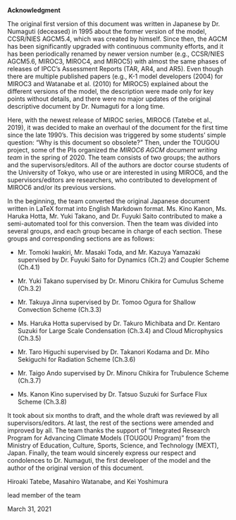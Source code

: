 **Acknowledgment**

The original first version of this document was written in Japanese by Dr. Numaguti (deceased) in 1995 about the former version of the model, CCSR/NIES AGCM5.4, which was created by himself. Since then, the AGCM has been significantly upgraded with continuous community efforts, and it has been periodically renamed by newer version number (e.g., CCSR/NIES AGCM5.6, MIROC3, MIROC4, and MIROC5) with almost the same phases of releases of IPCC’s Assessment Reports (TAR, AR4, and AR5). Even though there are multiple published papers (e.g., K-1 model developers (2004) for MIROC3 and Watanabe et al. (2010) for MIROC5) explained about the different versions of the model, the description were made only for key points without details, and there were no major updates of the original descriptive document by Dr. Numaguti for a long time.

Here, with the newest release of MIROC series, MIROC6 (Tatebe et al., 2019), it was decided to make an overhaul of the document for the first time since the late 1990’s. This decision was triggered by some students’ simple question: “Why is this document so obsolete?” Then, under the TOUGOU project, some of the PIs organized *the MIROC6 AGCM document writing team* in the spring of 2020. The team consists of two groups; the authors and the supervisors/editors. All of the authors are doctor course students of the University of Tokyo, who use or are interested in using MIROC6, and the supervisors/editors are researchers, who contributed to development of MIROC6 and/or its previous versions.

In the beginning, the team converted the original Japanese document written in LaTeX format into English Markdown format. Ms. Kino Kanon, Ms. Haruka Hotta, Mr. Yuki Takano, and Dr. Fuyuki Saito contributed to make a semi-automated tool for this conversion. Then the team was divided into several groups, and each group became in charge of each section. These groups and corresponding sections are as follows:

- Mr. Tomoki Iwakiri, Mr. Masaki Toda, and Mr. Kazuya Yamazaki supervised by Dr. Fuyuki Saito for Dynamics (Ch.2) and Coupler Scheme (Ch.4.1)

- Mr. Yuki Takano supervised by Dr. Minoru Chikira for Cumulus Scheme (Ch.3.2)

- Mr. Takuya Jinna supervised by Dr. Tomoo Ogura for Shallow Convection Scheme (Ch.3.3)

- Ms. Haruka Hotta supervised by Dr. Takuro Michibata and Dr. Kentaro Suzuki for Large Scale Condensation (Ch.3.4) and Cloud Microphysics (Ch.3.5)

- Mr. Taro Higuchi supervised by Dr. Takanori Kodama and Dr. Miho Sekiguchi for Radiation Scheme (Ch.3.6)

- Mr. Taigo Ando supervised by Dr. Minoru Chikira for Trubulence Scheme (Ch.3.7)

- Ms. Kanon Kino supervised by Dr. Tatsuo Suzuki for Surface Flux Scheme (Ch.3.8)

It took about six months to draft, and the whole draft was reviewed by all supervisors/editors. At last, the rest of the sections were amended and improved by all. The team thanks the support of “Integrated Research Program for Advancing Climate Models (TOUGOU Program)” from the Ministry of Education, Culture, Sports, Science, and Technology (MEXT), Japan. Finally, the team would sincerely express our respect and condolences to Dr. Numaguti, the first developer of the model and the author of the original version of this document.


Hiroaki Tatebe, Masahiro Watanabe, and Kei Yoshimura

lead member of the team

March 31, 2021
